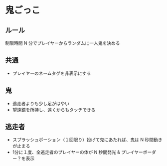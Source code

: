 # 鬼ごっこ

## ルール
制限時間 N 分でプレイヤーからランダムに一人鬼を決める

## 共通
- プレイヤーのネームタグを非表示にする

## 鬼
- 逃走者よりも少し足がはやい
- 望遠鏡を所持し、遠くからもタッチできる

## 逃走者
- スプラッシュポーション（１回限り）投げて鬼にあたれば、鬼は N 秒間動きが止まる
- 1分に１度、全逃走者のプレイヤーの体が N 秒間発光 & プレイヤーボーダー？を表示
